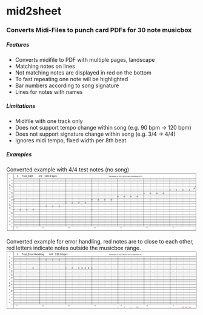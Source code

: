 # mid2sheet

### Converts Midi-Files to punch card PDFs for 30 note musicbox

##### Features

* Converts midifile to PDF with multiple pages, landscape
* Matching notes on lines
* Not matching notes are displayed in red on the bottom
* To fast repeating one note will be highlighted
* Bar numbers according to song signature
* Lines for notes with names

##### Limitations

* Midifile with one track only
* Does not support tempo change within song  (e.g. 90 bpm -> 120 bpm)
* Does not support signature change within song (e.g. 3/4 -> 4/4)
* Ignores midi tempo, fixed width per 8th beat

##### Examples

Converted example with 4/4 test notes (no song)
![example1](examples/Test_44th.png)

Converted example for error handling, red notes are to close to each other, red letters indicate notes outside the musicbox range.
![example2](examples/Test_ErrorHandling.png)


